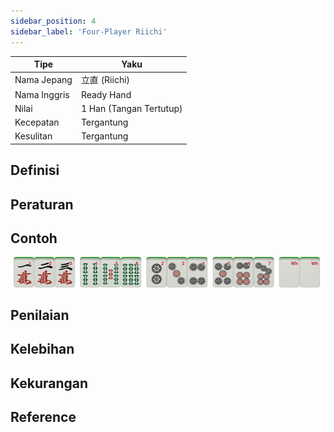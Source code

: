 ```yaml
---
sidebar_position: 4
sidebar_label: 'Four-Player Riichi'
---
```



| Tipe | Yaku|
|-----|-----|
| Nama Jepang | 立直 (Riichi) |
| Nama Inggris | Ready Hand |
| Nilai | 1 Han (Tangan Tertutup) |
| Kecepatan | Tergantung |
| Kesulitan | Tergantung |

## Definisi

## Peraturan 

## Contoh

![Alt text](/img/riichi.png)

## Penilaian 

## Kelebihan

## Kekurangan

## Reference